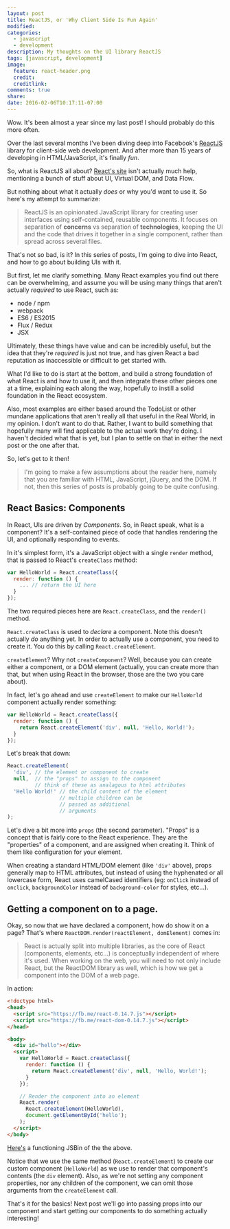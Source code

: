```yaml
---
layout: post
title: ReactJS, or 'Why Client Side Is Fun Again'
modified:
categories: 
  - javascript
  - development
description: My thoughts on the UI library ReactJS
tags: [javascript, development]
image:
  feature: react-header.png
  credit:
  creditlink:
comments: true
share:
date: 2016-02-06T10:17:11-07:00
---
```


Wow. It's been almost a year since my last post! I should probably do this
more often.

Over the last several months I've been diving deep into Facebook's [ReactJS][1]
library for client-side web development. And after more than 15 years of
developing in HTML/JavaScript, it's finally _fun_. 

<!-- more -->

So, what is ReactJS all about? [React's site][1] isn't actually much help,
mentioning a bunch of stuff about UI, Virtual DOM, and Data Flow. 

But nothing about what it actually _does_ or why you'd want to use it. So here's
my attempt to summarize:

> ReactJS is an opinionated JavaScript library for creating user interfaces
> using self-contained, reusable components. It focuses on separation of
> **concerns** vs separation of **technologies**, keeping the UI and the code
> that drives it together in a single component, rather than spread across
> several files.

That's not so bad, is it? In this series of posts, I'm going to dive into React,
and how to go about building UIs with it.

But first, let me clarify something.  Many React examples you find out there can
be overwhelming, and assume you will be using many things that aren't actually
_required_ to use React, such as:

* node / npm
* webpack
* ES6 / ES2015
* Flux / Redux
* JSX

Ultimately, these things have value and can be incredibly useful, but the idea
that they're _required_ is just not true, and has given React a bad reputation
as inaccessible or difficult to get started with. 

What I'd like to do is start at the bottom, and build a strong foundation of
what React is and how to use it, and then integrate these other pieces one at a
time, explaining each along the way, hopefully to instill a solid foundation in
the React ecosystem.

Also, most examples are either based around the TodoList or other mundane
applications that aren't really all that useful in the Real World, in my
opinion. I don't want to do that. Rather, I want to build something that
hopefully many will find applicable to the actual work they're doing. I haven't
decided what that is yet, but I plan to settle on that in either the next post
or the one after that.

So, let's get to it then!

> I'm going to make a few assumptions about the reader here, namely that you are
> familiar with HTML, JavaScript, jQuery, and the DOM. If not, then this series
> of posts is probably going to be quite confusing.

## React Basics: Components

In React, UIs are driven by _Components_. So, in React speak, what is a
component? It's a self-contained piece of code that handles rendering the UI,
and optionally responding to events.

In it's simplest form, it's a JavaScript object with a single
`render` method, that is passed to React's `createClass` method:

``` javascript
var HelloWorld = React.createClass({
  render: function () {
    ... // return the UI here
  }
});
```
The two required pieces here are `React.createClass`, and the `render()` method.

`React.createClass` is used to _declare_ a component. Note this doesn't actually
_do_ anything yet. In order to actually use a component, you need to create it.
You do this by calling `React.createElement`. 

`createElement`? Why not `createComponent`? Well, because you can create either
a component, or a DOM element (actually, you can create more than that, but when
using React in the browser, those are the two you care about).

In fact, let's go ahead and use `createElement` to make our `HelloWorld`
component actually render something:

``` javascript
var HelloWorld = React.createClass({
  render: function () {
    return React.createElement('div', null, 'Hello, World!');
  }
});

```

Let's break that down:

``` javascript
React.createElement(
  'div', // the element or component to create
  null,  // the "props" to assign to the component
         // think of these as analagous to html attributes
  'Hello World!' // the child content of the element
                 // multiple children can be 
                 // passed as additional
                 // arguments
);
```

Let's dive a bit more into `props` (the second parameter). "Props" is a concept
that is fairly core to the React experience. They are the "properties" of a
component, and are assigned when creating it. Think of them like configuration
for your element. 

When creating a standard HTML/DOM element (like `'div'` above), props generally
map to HTML attributes, but instead of using the hyphenated or all lowercase
form, React uses camelCased identifiers (eg: `onClick` instead of `onclick`,
`backgroundColor` instead of `background-color` for styles, etc...).

## Getting a component on to a page.

Okay, so now that we have declared a component, how do show it on a page? That's
where `ReactDOM.render(reactElement, domElement)` comes in:

> React is actually split into multiple libraries, as the core of React
> (components, elements, etc...) is conceptually independent of where it's used.
> When working on the web, you will need to not only include React, but the
> ReactDOM library as well, which is how we get a component into the DOM of a
> web page.

In action:

``` html
<!doctype html>
<head>
  <script src="https://fb.me/react-0.14.7.js"></script>
  <script src="https://fb.me/react-dom-0.14.7.js"></script>
</head>

<body>
  <div id="hello"></div>
  <script>
    var HelloWorld = React.createClass({
      render: function () {
        return React.createElement('div', null, 'Hello, World!');
      }
    });

    // Render the component into an element
    React.render(
      React.createElement(HelloWorld),
      document.getElementById('hello');
    );
  </script>
</body>
```

[Here's][2] a functioning JSBin of the the above.

Notice that we use the same method (`React.createElement`) to create our custom
component (`HelloWorld`) as we use to render that component's contents (the
`div` element). Also, as we're not setting any component properties, nor any
children of the component, we can omit those arguments from the `createElement`
call.

That's it for the basics! Next post we'll go into passing props into our
component and start getting our components to do something actually interesting!


[1]: http://facebook.github.io/react/
[2]: http://jsbin.com/noyote/edit?html,output

<!-- vim: set tw=80 wm=80 : -->

